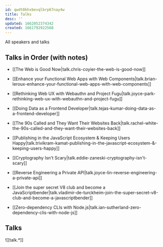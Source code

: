 ```yaml
---
id: qwdt0khxbevqlbrp67nay4w
title: Talks
desc: ''
updated: 1662052374342
created: 1661792922568
---
```


All speakers and talks

## Talks in Order (with notes)
- [[The Web is Good Now|talk.chris-coyier-the-web-is-good-now]]
- [[Enhance your Functional Web Apps with Web Components|talk.brian-leroux-enhance-your-functional-web-apps-with-web-components]]

- [[Rethinking Web UX with Webauthn and Project Fugu|talk.joyce-park-rethinking-web-ux-with-webauthn-and-project-fugu]]
- [[Doing Data as a Frontend Developer|talk.tejas-kumar-doing-data-as-a-frontend-developer]]
- [[The 90s Called and They Want Their Websites Back|talk.rachel-white-the-90s-called-and-they-want-their-websites-back]]

- [[Publishing in the JavaScript Ecosystem & Keeping Users Happy|talk.trivikram-kamat-publishing-in-the-javascript-ecosystem-&-keeping-users-happy]]
- [[Cryptography Isn't Scary|talk.eddie-zaneski-cryptography-isn't-scary]]
- [[Reverse Engineering a Private API|talk.joyce-lin-reverse-engineering-a-private-api]]

- [[Join the super secret V8 club and become a JavaScriptbender|talk.vladimir-de-turckheim-join-the-super-secret-v8-club-and-become-a-javascriptbender]]
- [[Zero-dependency CLIs with Node.js|talk.ian-sutherland-zero-dependency-clis-with-node-js]]

## Talks
![[talk.*]]
